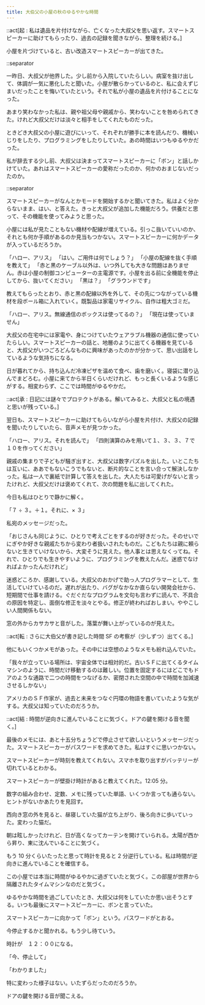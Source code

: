 ```yaml
---
title: 大伯父の小屋の秋のゆるやかな時間
---
```


::act[起 : 私は遺品を片付けながら、亡くなった大叔父を思い返す。スマートスピーカーに助けてもらったり、過去の記録を聞きながら、整理を続ける。]

小屋を片づけていると、古い改造スマートスピーカーが出てきた。

::separator

一昨日、大叔父が他界した。少し前から入院していたらしい。病室を抜け出して、体調が一気に悪化したと聞いた。小屋が散らかっているのと、私に会えずじまいだったことを悔いていたという。それで私が小屋の遺品を片付けることになった。

あまり笑わなかった私は、親や祖父母や親戚から、笑わないことを咎められてきた。けれど大叔父だけは淡々と相手をしてくれたものだった。

ときどき大叔父の小屋に遊びにいって、それぞれが勝手に本を読んだり、機械いじりをしたり、プログラミングをしたりしていた。あの時間はいつもゆるやかだった。

私が辞去する少し前、大叔父は決まってスマートスピーカーに「ボン」と話しかけていた。あれはスマートスピーカーの愛称だったのか、何かのおまじないだったのか。

::separator

スマートスピーカーがなんとかモードを開始するかと聞いてきた。私はよく分からないまま、はい、と答えた。きっと大叔父が追加した機能だろう。供養だと思って、その機能を使ってみようと思った。

小屋には私が見たこともない機材や配線が増えている。引っこ抜いていいのか、それとも何か手順があるのか見当もつかない。スマートスピーカーに何かデータが入っているだろうか。

「ハロー、アリス」
「はい。ご用件は何でしょう？」
「小屋の配線を抜く手順を教えて」
「赤と黒のケーブル以外は、いつ外しても大きな問題はありません。赤は小屋の制御コンピューターの主電源です。小屋を出る前に全機能を停止してから、抜いてください」
「黒は？」
「グラウンドです」

教えてもらったとおり、赤と黒の配線以外を外して、その先につながっている機材を段ボール箱に入れていく。既製品は家電リサイクル、自作は粗大ゴミだ。

「ハロー、アリス。無線通信のボックスは使ってるの？」
「現在は使っていません」

大叔父の在宅中には家電や、身につけていたウェアラブル機器の通信に使っていたらしい。スマートスピーカーの話と、地層のように出てくる機器を見ていると、大叔父がいつごろどんなものに興味があったのかが分かって、思い出話をしているような気持ちになる。

日が暮れてから、持ち込んだ冷凍ピザを温めて食べ、歯を磨いく。寝袋に潜り込んでまどろむ。小屋に来てから半日くらいだけれど、もっと長くいるような感じがする。相変わらず、ここでは時間がゆるやかだ。

::act[承 : 日記には謎々でプロテクトがある。解いてみると、大叔父と私の境遇と思いが残っている。]

翌日も、スマートスピーカーに助けてもらいながら小屋を片付け、大叔父の記録を聞いたりしていたら、音声メモが見つかった。

「ハロー、アリス。それを読んで」
「四則演算のみを用いて１、３、３、７で１０を作ってください」

親戚の集まりで子どもが騒ぎ出すと、大叔父は数字パズルを出した。いとこたちは互いに、ああでもないこうでもないと、断片的なことを言い合って解決しなかった。私は一人で裏紙で計算して答えを出した。大人たちは可愛げがないと言ったけれど、大叔父だけは褒めてくれて、次の問題を私に出してくれた。

今日も私はひとりで静かに解く。

「７ ÷ ３。＋１。それに、× ３」

私宛のメッセージだった。

「おじさんも同じように、ひとりで考えごとをするのが好きだった。そのせいでにぎやか好きな親戚たちから変わり者扱いされたものだ。こどもたちは親に頼らないと生きていけないから、大変そうに見えた。他人事とは思えなくってね。それで、ひとりでも生きやすいように、プログラミングを教えたんだ。迷惑でなければよかったんだけれど」

迷惑どころか、感謝している。大叔父のおかげで助っ人プログラマーとして、生活していけているのだ。遅れが出たり、バグがなかなか直らない開発会社から、短期間で仕事を請ける。ぐだぐだなプログラムを文句も言わずに読んで、不具合の原因を特定し、面倒な修正を淡々とやる。修正が終わればおしまい。ややこしい人間関係もない。

窓の外からカサカサと音がした。落葉が舞い上がっているのが見えた。

::act[転 : さらに大伯父が書き記した時間 SF の考察が（少しずつ）出てくる。]

他にもいくつかメモがあった。その中には空想のようなメモも紛れ込んでいた。

「我々が立っている場所は、宇宙全体では相対的だ。古いＳＦに出てくるタイムマシンのように、時間だけ移動するのは難しい。位置を固定するにはどこでもドアのような通路で二つの時間をつなげるか、密閉された空間の中で時間を加減速させるしかない」

アメリカのＳＦ作家が、過去と未来をつなぐ円環の物語を書いていたような気がする。大叔父は知っていたのだろうか。

::act[結 : 時間が逆向きに進んでいることに気づく。ドアの鍵を開ける音を聞く。]

最後のメモには、あと十五分ちょうどで停止させて欲しいというメッセージだった。スマートスピーカーがパスワードを求めてきた。私はすぐに思いつかない。

スマートスピーカーが時刻を教えてくれない。スマホを取り出すがバッテリーが切れているとわかる。

スマートスピーカーが壁掛け時計があると教えてくれた。12:05 分。

数字の組み合わせ、定数、メモに残っていた単語、いくつか言っても通らない。ヒントがないかあたりを見回す。

西向き窓の外を見ると、昼寝していた猫が立ち上がり、後ろ向きに歩いていった。変わった猫だ。

朝は眩しかったけれど、日が高くなってカーテンを開けていられる。太陽が西から昇り、東に沈んでいることに気づく。

もう 10 分くらいたったと思って時計を見ると 2 分逆行している。私は時間が逆向きに進んでいることを確信する。

この小屋では本当に時間がゆるやかに過ぎていたと気づく。この部屋が世界から隔離されたタイムマシンなのだと気づく。

ゆるやかな時間を過ごしていたとき、大叔父は何をしていたか思い出そうとする。いつも最後にスマートスピーカーに、ボンと言っていた。

スマートスピーカーに向かって「ボン」という。パスワードがとおる。

今停止するかと聞かれる。もう少し待ていう。

時計が　１２：００になる。

「今、停止して」

「わかりました」

特に変わった様子はない。いたずらだったのだろうか。

ドアの鍵を開ける音が聞こえる。
